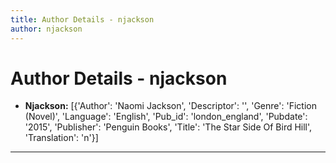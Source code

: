 ```yaml
---
title: Author Details - njackson
author: njackson
---
```


# Author Details - njackson

<ul>
    <li><strong>Njackson:</strong> [{'Author': 'Naomi Jackson', 'Descriptor': '', 'Genre': 'Fiction (Novel)', 'Language': 'English', 'Pub_id': 'london_england', 'Pubdate': '2015', 'Publisher': 'Penguin Books', 'Title': 'The Star Side Of Bird Hill', 'Translation': 'n'}]</li>
</ul>
<hr>